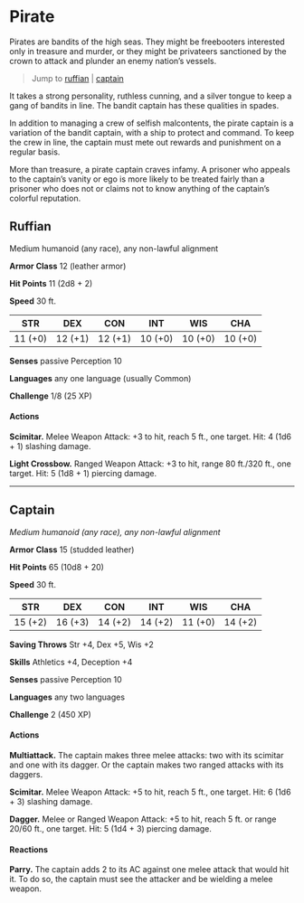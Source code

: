 # Pirate
Pirates are bandits of the high seas. They might be freebooters interested only in treasure and murder, or they might be privateers sanctioned by the crown to attack and plunder an enemy nation’s vessels.

> Jump to [ruffian](#ruffian) | [captain](#captain)

It takes a strong personality, ruthless cunning, and a silver tongue to keep a gang of bandits in line. The bandit captain has these qualities in spades.

In addition to managing a crew of selfish malcontents, the pirate captain is a variation of the bandit captain, with a ship to protect and command. To keep the crew in line, the captain must mete out rewards and punishment on a regular basis.

More than treasure, a pirate captain craves infamy. A prisoner who appeals to the captain’s vanity or ego is more likely to be treated fairly than a prisoner who does not or claims not to know anything of the captain’s colorful reputation.

## Ruffian
Medium humanoid (any race), any non-lawful alignment

**Armor Class** 12 (leather armor)

**Hit Points** 11 (2d8 + 2)

**Speed** 30 ft.

**STR**|**DEX**|**CON**|**INT**|**WIS**|**CHA**
-------|-------|-------|-------|-------|-------
11 (+0)|12 (+1)|12 (+1)|10 (+0)|10 (+0)|10 (+0)

**Senses** passive Perception 10

**Languages** any one language (usually Common)

**Challenge** 1/8 (25 XP)

#### Actions

**Scimitar.** Melee Weapon Attack: +3 to hit, reach 5 ft., one target. Hit: 4 (1d6 + 1) slashing damage.

**Light Crossbow.** Ranged Weapon Attack: +3 to hit, range 80 ft./320 ft., one target. Hit: 5 (1d8 + 1) piercing damage.

---

## Captain
*Medium humanoid (any race), any non-lawful alignment*

**Armor Class** 15 (studded leather)

**Hit Points** 65 (10d8 + 20)

**Speed** 30 ft.

**STR**|**DEX**|**CON**|**INT**|**WIS**|**CHA**
-------|-------|-------|-------|-------|-------
15 (+2)|16 (+3)|14 (+2)|14 (+2)|11 (+0)|14 (+2)

**Saving Throws** Str +4, Dex +5, Wis +2

**Skills** Athletics +4, Deception +4

**Senses** passive Perception 10

**Languages** any two languages

**Challenge** 2 (450 XP)

#### Actions

**Multiattack.** The captain makes three melee attacks: two with its scimitar and one with its dagger. Or the captain makes two ranged attacks with its daggers.

**Scimitar.** Melee Weapon Attack: +5 to hit, reach 5 ft., one target. Hit: 6 (1d6 + 3) slashing damage.

**Dagger.** Melee or Ranged Weapon Attack: +5 to hit, reach 5 ft. or range 20/60 ft., one target. Hit: 5 (1d4 + 3) piercing damage.

#### Reactions

**Parry.** The captain adds 2 to its AC against one melee attack that would hit it. To do so, the captain must see the attacker and be wielding a melee weapon.